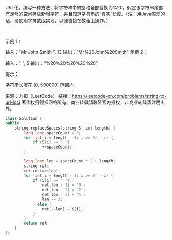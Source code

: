 URL化。编写一种方法，将字符串中的空格全部替换为%20。假定该字符串尾部有足够的空间存放新增字符，并且知道字符串的“真实”长度。（注：用Java实现的话，请使用字符数组实现，以便直接在数组上操作。）

 

示例 1：

输入："Mr John Smith    ", 13
输出："Mr%20John%20Smith"
示例 2：

输入："               ", 5
输出："%20%20%20%20%20"
 

提示：

字符串长度在 [0, 500000] 范围内。

来源：力扣（LeetCode）
链接：https://leetcode-cn.com/problems/string-to-url-lcci
著作权归领扣网络所有。商业转载请联系官方授权，非商业转载请注明出处。

```cpp
class Solution {
public:
    string replaceSpaces(string S, int length) {
        long long spaceCount = 0;
        for (int i = length - 1; i >= 0; --i) {
            if (S[i] == ' ')
                ++spaceCount;
        }

        long long len = spaceCount * 2 + length;
        string ret;
        ret.resize(len);
        for (int i = length - 1; i >= 0; --i) {
            if (S[i] == ' ') {
                ret[len - 1] = '0';
                ret[len - 2] = '2';
                ret[len - 3] = '%';
                len -= 3;
            } else {
                ret[--len] = S[i];
            }
        }
        return ret;
    }
};
```